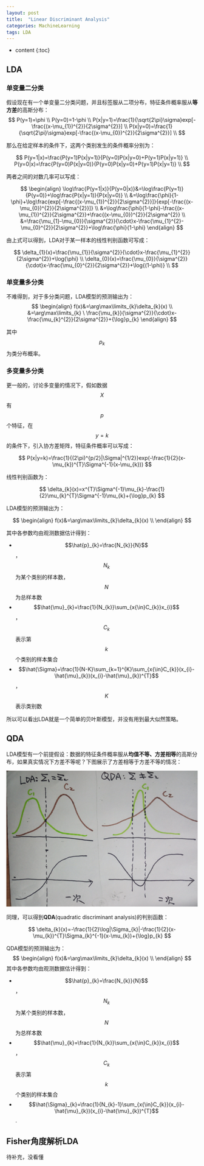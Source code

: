```yaml
---
layout: post
title:  "Linear Discriminant Analysis"
categories: MachineLearning
tags: LDA
---
```


* content
{:toc}

## LDA

### 单变量二分类

假设现在有一个单变量二分类问题，并且标签服从二项分布，特征条件概率服从**等方差**的高斯分布：
$$
P(y=1)=\phi \\
P(y=0)=1-\phi \\
P(x|y=1)=\frac{1}{\sqrt{2\pi}\sigma}exp[-\frac{(x-\mu_{1})^{2}}{2\sigma^{2}}] \\
P(x|y=0)=\frac{1}{\sqrt{2\pi}\sigma}exp[-\frac{(x-\mu_{0})^{2}}{2\sigma^{2}}] \\
$$

那么在给定样本的条件下，这两个类别发生的条件概率分别为：

$$
P(y=1|x)=\frac{P(y=1)P(x|y=1)}{P(y=0)P(x|y=0)+P(y=1)P(x|y=1)} \\
P(y=0|x)=\frac{P(y=0)P(x|y=0)}{P(y=0)P(x|y=0)+P(y=1)P(x|y=1)} \\
$$

两者之间的对数几率可以写成：

$$
\begin{align}
\log\frac{P(y=1|x)}{P(y=0|x)}&=\log\frac{P(y=1)}{P(y=0)}+\log\frac{P(x|y=1)}{P(x|y=0)} \\
&=\log\frac{\phi}{1-\phi}+\log\frac{exp[-\frac{(x-\mu_{1})^{2}}{2\sigma^{2}}]}{exp[-\frac{(x-\mu_{0})^{2}}{2\sigma^{2}}]} \\
&=\log\frac{\phi}{1-\phi}-\frac{(x-\mu_{1})^{2}}{2\sigma^{2}}+\frac{(x-\mu_{0})^{2}}{2\sigma^{2}} \\
&=\frac{\mu_{1}-\mu_{0}}{\sigma^{2}}{\cdot}x-\frac{\mu_{1}^{2}-\mu_{0}^{2}}{2\sigma^{2}}+\log\frac{\phi}{1-\phi}
\end{align}
$$

由上式可以得到，LDA对于某一样本的线性判别函数可写成：

$$
\delta_{1}(x)=\frac{\mu_{1}}{\sigma^{2}}{\cdot}x-\frac{\mu_{1}^{2}}{2\sigma^{2}}+\log{\phi} \\
\delta_{0}(x)=\frac{\mu_{0}}{\sigma^{2}}{\cdot}x-\frac{\mu_{0}^{2}}{2\sigma^{2}}+\log{(1-\phi)} \\
$$



### 单变量多分类

不难得到，对于多分类问题，LDA模型的预测输出为：
$$
\begin{align}
f(x)&=\arg\max\limits_{k}\delta_{k}(x) \\
&=\arg\max\limits_{k} \ \frac{\mu_{k}}{\sigma^{2}}{\cdot}x-\frac{\mu_{k}^{2}}{2\sigma^{2}}+{\log}p_{k}
\end{align}
$$

其中$$p_{k}$$为类分布概率。



### 多变量多分类

更一般的，讨论多变量的情况下，假如数据$$X$$有$$p$$个特征，在$$y=k$$的条件下，引入协方差矩阵，特征条件概率可以写成：

$$
P(x|y=k)=\frac{1}{(2\pi)^{p/2}|\Sigma|^{1/2}}exp(-\frac{1}{2}(x-\mu_{k})^{T}\Sigma^{-1}(x-\mu_{k}))
$$

线性判别函数为：

$$
\delta_{k}(x)=x^{T}\Sigma^{-1}\mu_{k}-\frac{1}{2}\mu_{k}^{T}\Sigma^{-1}\mu_{k}+{\log}p_{k}
$$

LDA模型的预测输出为：

$$
\begin{align}
f(x)&=\arg\max\limits_{k}\delta_{k}(x) \\
\end{align}
$$

其中各参数均由观测数据估计得到：

- $$\hat{p}_{k}=\frac{N_{k}}{N}$$，$$N_{k}$$为某个类别的样本数，$$N$$为总样本数
- $$\hat{\mu}_{k}=\frac{1}{N_{k}}\sum_{x{\in}C_{k}}x_{i}$$，$$C_{k}$$表示第$$k$$个类别的样本集合
- $$\hat{\Sigma}=\frac{1}{N-K}\sum_{k=1}^{K}\sum_{x{\in}C_{k}}(x_{i}-\hat{\mu}_{k})(x_{i}-\hat{\mu}_{k})^{T}$$，$$K$$表示类别数

所以可以看出LDA就是一个简单的贝叶斯模型，并没有用到最大似然策略。



## QDA

LDA模型有一个前提假设：数据的特征条件概率服从**均值不等、方差相等**的高斯分布，如果真实情况下方差不等呢？下图展示了方差相等于方差不等的情况：

![](/img/20180110232856285205.png)

同理，可以得到**QDA**(quadratic discriminant analysis)的判别函数：

$$
\delta_{k}(x)=-\frac{1}{2}\log|\Sigma_{k}|-\frac{1}{2}(x-\mu_{k})^{T}\Sigma_{k}^{-1}(x-\mu_{k})+{\log}p_{k}
$$

QDA模型的预测输出为：
$$
\begin{align}
f(x)&=\arg\max\limits_{k}\delta_{k}(x) \\
\end{align}
$$
其中各参数均由观测数据估计得到：

- $$\hat{p}_{k}=\frac{N_{k}}{N}$$，$$N_{k}$$为某个类别的样本数，$$N$$为总样本数
- $$\hat{\mu}_{k}=\frac{1}{N_{k}}\sum_{x{\in}C_{k}}x_{i}$$，$$C_{k}$$表示第$$k$$个类别的样本集合
- $$\hat{\Sigma}_{k}=\frac{1}{N_{k}-1}\sum_{x{\in}C_{k}}(x_{i}-\hat{\mu}_{k})(x_{i}-\hat{\mu}_{k})^{T}$$.



## Fisher角度解析LDA

待补充，没看懂


